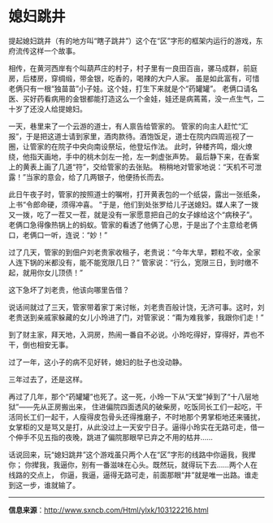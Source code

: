 # 媳妇跳井
提起媳妇跳井（有的地方叫“瞎子跳井”）这个在“区”字形的框架内运行的游戏，东府流传这样一个故事。


相传，在黄河西岸有个叫葫芦庄的村子，村子里有一良田百亩，骡马成群，前庭房，后楼房，穿绸缎，带金银，吃香的，喝辣的大户人家。
虽是如此富有，可惜老俩只有一根“独苗苗”小子娃。这个娃，打生下来就是个“药罐罐”。
老俩口请名医、买好药看病用的金银都能打造这么一个金娃，娃还是病蔫蔫，没一点生气，二十岁了还没人给提媳妇。


一天，巷里来了一个云游的道士，有人禀告给管家的。
管家的向主人赶忙“汇报”，于是把这道士请到家里，酒肉款待。酒饱饭足，道士在院内四周巡视了一圈，让管家的在院子中央向南设祭坛，他登坛作法。
此时，钟楼齐鸣，烟火燎绕，他指天画地，手中的桃木剑左一抢，左一刺虚张声势。 最后静下来，在香案上的黄表上画了几道“符”，交给管家的去张贴。
稍稍地对管家地说：“天机不可泄露！”当家的意会，给了几两银子，他便扬长而去。


此日午夜子时，管家的按照道士的嘱咐，打开黄表包的一个纸袋，露出一张纸条，上书“令郎命硬，须得冲喜。
”于是，他们到处张罗给儿子送媳妇。媒人来了一拨又一拨，吃了一茬又一茬，就是没有一家愿意把自己的女子嫁给这个“病秧子”。
老俩口急得像热锅上的蚂蚁。管家的看透了他俩了心思，于是出了个主意给老俩口，老俩口一听，连说：“妙！”


过了几天，管家的到佃户刘老贵家收租子，老贵说：“今年大旱，颗粒不收，全家人连下锅的米都没有，能不能宽限几日？”
管家说：“行么，宽限三日，到时缴不起，就用你女儿顶债！”


这下急坏了刘老贵，他该向哪里告借？


说话间就过了三天，管家带着家丁来讨帐，刘老贵百般计饶，无济可事。这时，刘老贵送到亲戚家躲藏的女儿小玲进了门，对管家说：“甭为难我爹，我跟你们走！”


到了财主家，拜天地，入洞房，热闹一番自不必说。小玲吃得好，穿得好，弄也不干，倒也相安无事。


过了一年，这小子的病不见好转，媳妇的肚子也没动静。


三年过去了，还是这样。


再过了几年，那个“药罐罐”也死了。这一死，小玲一下从“天堂”掉到了“十八层地狱”——先从正房搬出来，
住进偏院四面透风的破柴房，吃饭同长工们一起吃，干活同长工们一起干，人瘦得皮包骨头还得推磨子，不时地那个男掌柜地还来骚扰，
女掌柜的又是骂又是打，从此没过上一天安宁日子。逼得小玲实在无路可走，借一个伸手不见五指的夜晚，跳进了偏院那眼早已弃之不用的枯井……


话说回来，玩“媳妇跳井”这个游戏虽只两个人在“区”字形的线路中你逼我，我撵你；
你撵我，我逼你，别有一番滋味在心头。既然玩，就得玩下去……两个人在线路的交点上，
你逼，我逼，逼得无路可走，前面那眼“井”就是唯一出路。谁走到这一步，谁就输了。

---
**信息来源**：http://www.sxncb.com/Html/ylxk/103122216.html